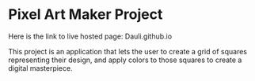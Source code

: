 # Pixel Art Maker Project

Here is the link to live hosted page: Dauli.github.io 

This project is an application that lets the user to create a grid of squares representing their design, 
and apply colors to those squares to create a digital masterpiece.


